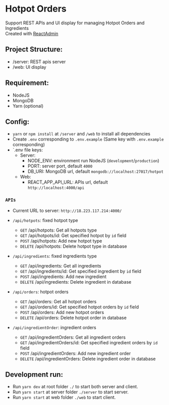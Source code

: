 # Hotpot Orders
Support REST APIs and UI display for managing Hotpot Orders and Ingredients   
Created with [ReactAdmin](https://marmelab.com/react-admin/)

## Project Structure: 
- /server: REST apis server
- /web: UI display

## Requirement: 
- NodeJS
- MongoDB
- Yarn (optional)

## Config: 
- `yarn` or `npm install` at  `/server` and `/web` to install all dependencies
- Create `.env` corresponding to `.env.example` 
(Same key with `.env.example` corresponding)
- `.env  file keys: 
    - Server: 
        - NODE_ENV: environment run NodeJS (`development`/`production`)
        - PORT: server port, default `4000`
        - DB_URI: MongoDB url, default `mongodb://localhost:27017/hotpot`  
    - Web:  
        - REACT_APP_API_URL: APIs url, default `http://localhost:4000/api`

### `APIs`
- Current URL to server: `http://18.223.117.214:4000/`

- `/api/hotpots`: fixed hotpot type 
    - `GET` /api/hotpots: Get all hotpots type
    - `GET` /api/hotpots/id: Get specified hotpot by `id` field
    - `POST` /api/hotpots: Add new hotpot type
    - `DELETE` /api/hotpots: Delete hotpot type in database
    
- `/api/ingredients`: fixed ingredients type
    - `GET` /api/ingredients: Get all ingredients
    - `GET` /api/ingredients/id: Get specified ingredient by `id` field
    - `POST` /api/ingredients: Add new ingredient 
    - `DELETE` /api/ingredients: Delete ingredient in database

- `/api/orders`: hotpot orders 
    - `GET` /api/orders: Get all hotpot orders
    - `GET` /api/orders/id: Get specified hotpot orders by `id` field
    - `POST` /api/orders: Add new hotpot orders 
    - `DELETE` /api/orders: Delete hotpot order in database

- `/api/ingredientOrder`: ingredient orders
    - `GET` /api/ingredientOrders: Get all ingredient orders
    - `GET` /api/ingredientOrders/id: Get specified ingredient orders by `id` field
    - `POST` /api/ingredientOrders: Add new ingredient order
    - `DELETE` /api/ingredientOrders: Delete ingredient order in database

## Development run:
- Run `yarn dev` at root folder `./` to start both server and client.
- Run `yarn start` at server folder `./server` to start server.
- Run `yarn start` at web folder `./web` to start client.
